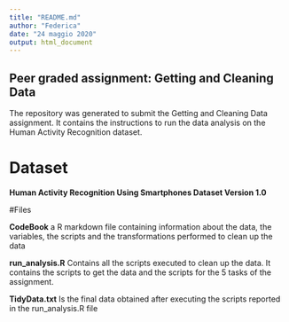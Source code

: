 ```yaml
---
title: "README.md"
author: "Federica"
date: "24 maggio 2020"
output: html_document
---
```


## Peer graded assignment: Getting and Cleaning Data

The repository was generated to submit the Getting and Cleaning Data assignment.
It contains the instructions to run the data analysis on the Human Activity Recognition dataset.

# Dataset
**Human Activity Recognition Using Smartphones Dataset Version 1.0**

#Files

**CodeBook**
a R markdown file containing information about the data, the variables, the scripts and the transformations performed to clean up the data

**run_analysis.R** 
Contains all the scripts executed to clean up the data. It contains the scripts to get the data and the scripts for the 5 tasks of the assignment.

**TidyData.txt** 
Is the final data obtained after executing the scripts reported in the run_analysis.R file